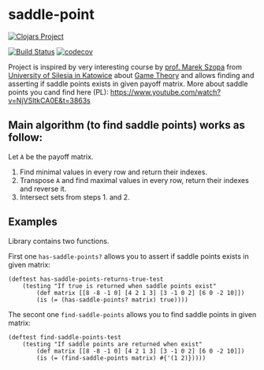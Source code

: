 saddle-point
===========

[![Clojars Project](https://clojars.org/re.blacksqua/saddle-point/latest-version.svg)](https://clojars.org/re.blacksqua/saddle-point)

[![Build Status](https://travis-ci.com/albrzykowski/saddle-point.svg?branch=master)](https://travis-ci.com/albrzykowski/saddle-point)
[![codecov](https://codecov.io/gh/albrzykowski/saddle-point/branch/master/graph/badge.svg)](https://codecov.io/gh/albrzykowski/saddle-point)

Project is inspired by very interesting course by [prof. Marek Szopa](https://pl.wikipedia.org/wiki/Marek_Szopa) from [University of Silesia in Katowice](http://english.us.edu.pl/) about [Game Theory](https://en.wikipedia.org/wiki/Game_theory) and allows finding and asserting if saddle points exists in given payoff matrix. More about saddle points you cand find here (PL): https://www.youtube.com/watch?v=NjVSltkCA0E&t=3863s

## Main algorithm (to find saddle points) works as follow:

Let `A` be the payoff matrix.

1. Find minimal values in every row and return their indexes.
2. Transpose `A` and find maximal values in every row, return their indexes and reverse it.
3. Intersect sets from steps 1. and 2.


## Examples

Library contains two functions. 

First one `has-saddle-points?` allows you to assert if saddle points exists in given matrix:

    (deftest has-saddle-points-returns-true-test
        (testing "If true is returned when saddle points exist"
            (def matrix [[8 -8 -1 0] [4 2 1 3] [3 -1 0 2] [6 0 -2 10]])
            (is (= (has-saddle-points? matrix) true))))
            
The secont one `find-saddle-points` allows you to find saddle points in given matrix:

    (deftest find-saddle-points-test
        (testing "If saddle points are returned when exist"
            (def matrix [[8 -8 -1 0] [4 2 1 3] [3 -1 0 2] [6 0 -2 10]])
            (is (= (find-saddle-points matrix) #{'(1 2)}))))